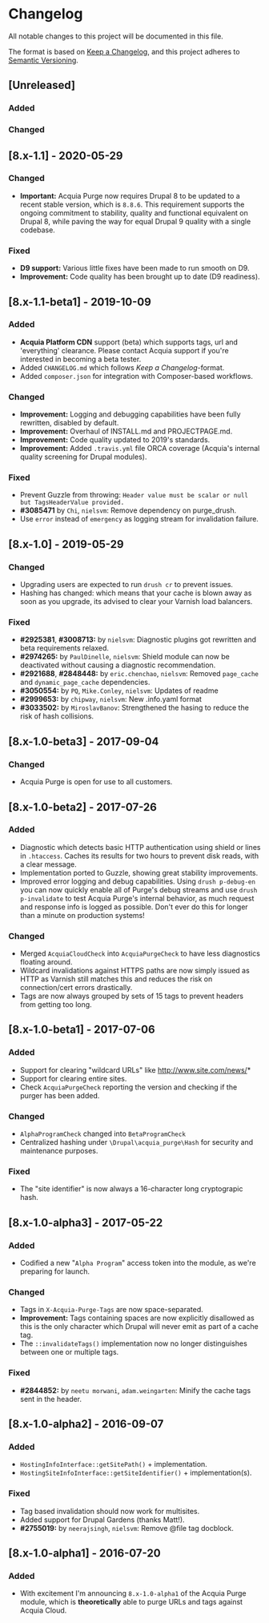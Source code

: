 # Changelog
All notable changes to this project will be documented in this file.

The format is based on [Keep a Changelog](https://keepachangelog.com/en/1.0.0/),
and this project adheres to
[Semantic Versioning](https://semver.org/spec/v2.0.0.html).

## [Unreleased]

### Added

### Changed

## [8.x-1.1] - 2020-05-29

### Changed
- **Important:** Acquia Purge now requires Drupal 8 to be updated to a recent
  stable version, which is ``8.8.6``. This requirement supports the ongoing
  commitment to stability, quality and functional equivalent on Drupal 8, while
  paving the way for equal Drupal 9 quality with a single codebase.

### Fixed
- **D9 support:** Various little fixes have been made to run smooth on D9.
- **Improvement:** Code quality has been brought up to date (D9 readiness).

## [8.x-1.1-beta1] - 2019-10-09

### Added
- **Acquia Platform CDN** support (beta) which supports tags, url and
  'everything' clearance. Please contact Acquia support if you're interested in
  becoming a beta tester.
- Added `CHANGELOG.md` which follows _Keep a Changelog_-format.
- Added `composer.json` for integration with Composer-based workflows.

### Changed
- **Improvement:** Logging and debugging capabilities have been fully
  rewritten, disabled by default.
- **Improvement:** Overhaul of INSTALL.md and PROJECTPAGE.md.
- **Improvement:** Code quality updated to 2019's standards.
- **Improvement:** Added `.travis.yml` file ORCA coverage (Acquia's internal
  quality screening for Drupal modules).

### Fixed
- Prevent Guzzle from throwing:
  `Header value must be scalar or null but TagsHeaderValue provided.`
- **#3085471** by `Chi`, `nielsvm`: Remove dependency on purge_drush.
- Use `error` instead of `emergency` as logging stream for invalidation failure.

## [8.x-1.0] - 2019-05-29

### Changed
- Upgrading users are expected to run `drush cr` to prevent issues.
- Hashing has changed: which means that your cache is blown away as soon as
  you upgrade, its advised to clear your Varnish load balancers.

### Fixed
- **#2925381**, **#3008713:** by `nielsvm`: Diagnostic plugins got rewritten
  and beta requirements relaxed.
- **#2974265:** by `PaulDinelle`, `nielsvm`: Shield module can now be
  deactivated without causing a diagnostic recommendation.
- **#2921688**, **#2848448:** by `eric.chenchao`, `nielsvm`: Removed
  `page_cache` and `dynamic_page_cache` dependencies.
- **#3050554:** by `PQ`, `Mike.Conley`, `nielsvm`: Updates of readme
- **#2999653:** by `chipway`, `nielsvm`: New .info.yaml format
- **#3033502:** by `MiroslavBanov`: Strengthened the hasing to reduce the risk
  of hash collisions.

## [8.x-1.0-beta3] - 2017-09-04

### Changed
- Acquia Purge is open for use to all customers.

## [8.x-1.0-beta2] - 2017-07-26

### Added
- Diagnostic which detects basic HTTP authentication using shield or
  lines in `.htaccess`. Caches its results for two hours to prevent disk reads,
  with a clear message.
- Implementation ported to Guzzle, showing great stability improvements.
- Improved error logging and debug capabilities. Using `drush p-debug-en` you
  can now quickly enable all of Purge's debug streams and use
  `drush p-invalidate` to test Acquia Purge's internal behavior, as much request
  and response info is logged as possible. Don't ever do this for longer than a
  minute on production systems!

### Changed
- Merged `AcquiaCloudCheck` into `AcquiaPurgeCheck` to have less diagnostics
  floating around.
- Wildcard invalidations against HTTPS paths are now simply issued as HTTP
  as Varnish still matches this and reduces the risk on connection/cert errors
  drastically.
- Tags are now always grouped by sets of 15 tags to prevent headers from getting
  too long.

## [8.x-1.0-beta1] - 2017-07-06

### Added
- Support for clearing "wildcard URLs" like http://www.site.com/news/*
- Support for clearing entire sites.
- Check `AcquiaPurgeCheck` reporting the version and checking if the
  purger has been added.

### Changed
- `AlphaProgramCheck` changed into `BetaProgramCheck`
- Centralized hashing under `\Drupal\acquia_purge\Hash` for security and
  maintenance purposes.

### Fixed
- The "site identifier" is now always a 16-character long cryptograpic hash.

## [8.x-1.0-alpha3] - 2017-05-22

### Added
- Codified a new "`Alpha Program`" access token into the module, as we're
  preparing for launch.

### Changed
- Tags in `X-Acquia-Purge-Tags` are now space-separated.
- **Improvement:** Tags containing spaces are now explicitly disallowed as this
  is the only character which Drupal will never emit as part of a cache tag.
- The `::invalidateTags()` implementation now no longer distinguishes between
  one or multiple tags.

### Fixed
- **#2844852:** by `neetu morwani`, `adam.weingarten`: Minify the cache tags
  sent in the header.

## [8.x-1.0-alpha2] - 2016-09-07

### Added
- `HostingInfoInterface::getSitePath()` + implementation.
- `HostingSiteInfoInterface::getSiteIdentifier()` + implementation(s).

### Fixed
- Tag based invalidation should now work for multisites.
- Added support for Drupal Gardens (thanks Matt!).
- **#2755019:** by `neerajsingh`, `nielsvm`: Remove @file tag docblock.

## [8.x-1.0-alpha1] - 2016-07-20

### Added
- With excitement I'm announcing `8.x-1.0-alpha1` of the Acquia Purge module,
  which is **theoretically** able to purge URLs and tags against Acquia Cloud.
